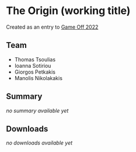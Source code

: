 # The Origin (working title)
Created as an entry to [Game Off 2022](https://itch.io/jam/game-off-2022)

## Team
* Thomas Tsoulias
* Ioanna Sotiriou
* Giorgos Petkakis
* Manolis Nikolakakis

## Summary
_no summary available yet_

## Downloads
_no downloads available yet_
